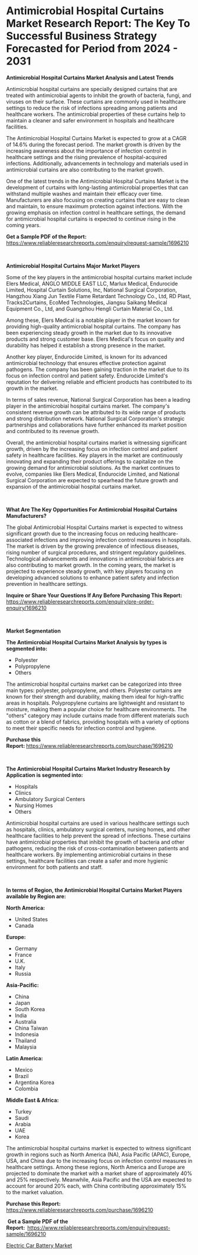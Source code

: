 <p><h1>Antimicrobial Hospital Curtains Market Research Report: The Key To Successful Business Strategy Forecasted for Period from 2024 - 2031</h1></p><p><strong>Antimicrobial Hospital Curtains Market Analysis and Latest Trends</strong></p>
<p><p>Antimicrobial hospital curtains are specially designed curtains that are treated with antimicrobial agents to inhibit the growth of bacteria, fungi, and viruses on their surface. These curtains are commonly used in healthcare settings to reduce the risk of infections spreading among patients and healthcare workers. The antimicrobial properties of these curtains help to maintain a cleaner and safer environment in hospitals and healthcare facilities.</p><p>The Antimicrobial Hospital Curtains Market is expected to grow at a CAGR of 14.6% during the forecast period. The market growth is driven by the increasing awareness about the importance of infection control in healthcare settings and the rising prevalence of hospital-acquired infections. Additionally, advancements in technology and materials used in antimicrobial curtains are also contributing to the market growth.</p><p>One of the latest trends in the Antimicrobial Hospital Curtains Market is the development of curtains with long-lasting antimicrobial properties that can withstand multiple washes and maintain their efficacy over time. Manufacturers are also focusing on creating curtains that are easy to clean and maintain, to ensure maximum protection against infections. With the growing emphasis on infection control in healthcare settings, the demand for antimicrobial hospital curtains is expected to continue rising in the coming years.</p></p>
<p><strong>Get a Sample PDF of the Report:&nbsp;</strong> <a href="https://www.reliableresearchreports.com/enquiry/request-sample/1696210">https://www.reliableresearchreports.com/enquiry/request-sample/1696210</a></p>
<p>&nbsp;</p>
<p><strong>Antimicrobial Hospital Curtains Major Market Players</strong></p>
<p><p>Some of the key players in the antimicrobial hospital curtains market include Elers Medical, ANGLO MIDDLE EAST LLC, Marlux Medical, Endurocide Limited, Hospital Curtain Solutions, Inc, National Surgical Corporation, Hangzhou Xiang Jun Textile Flame Retardant Technology Co., Ltd, RD Plast, Tracks2Curtains, EcoMed Technologies, Jiangsu Saikang Medical Equipment Co., Ltd, and Guangzhou Hengli Curtain Material Co., Ltd.</p><p>Among these, Elers Medical is a notable player in the market known for providing high-quality antimicrobial hospital curtains. The company has been experiencing steady growth in the market due to its innovative products and strong customer base. Elers Medical's focus on quality and durability has helped it establish a strong presence in the market.</p><p>Another key player, Endurocide Limited, is known for its advanced antimicrobial technology that ensures effective protection against pathogens. The company has been gaining traction in the market due to its focus on infection control and patient safety. Endurocide Limited's reputation for delivering reliable and efficient products has contributed to its growth in the market.</p><p>In terms of sales revenue, National Surgical Corporation has been a leading player in the antimicrobial hospital curtains market. The company's consistent revenue growth can be attributed to its wide range of products and strong distribution network. National Surgical Corporation's strategic partnerships and collaborations have further enhanced its market position and contributed to its revenue growth.</p><p>Overall, the antimicrobial hospital curtains market is witnessing significant growth, driven by the increasing focus on infection control and patient safety in healthcare facilities. Key players in the market are continuously innovating and expanding their product offerings to capitalize on the growing demand for antimicrobial solutions. As the market continues to evolve, companies like Elers Medical, Endurocide Limited, and National Surgical Corporation are expected to spearhead the future growth and expansion of the antimicrobial hospital curtains market.</p></p>
<p>&nbsp;</p>
<p><strong>What Are The Key Opportunities For Antimicrobial Hospital Curtains Manufacturers?</strong></p>
<p><p>The global Antimicrobial Hospital Curtains market is expected to witness significant growth due to the increasing focus on reducing healthcare-associated infections and improving infection control measures in hospitals. The market is driven by the growing prevalence of infectious diseases, rising number of surgical procedures, and stringent regulatory guidelines. Technological advancements and innovations in antimicrobial fabrics are also contributing to market growth. In the coming years, the market is projected to experience steady growth, with key players focusing on developing advanced solutions to enhance patient safety and infection prevention in healthcare settings.</p></p>
<p><strong>Inquire or Share Your Questions If Any Before Purchasing This Report:</strong> <a href="https://www.reliableresearchreports.com/enquiry/pre-order-enquiry/1696210">https://www.reliableresearchreports.com/enquiry/pre-order-enquiry/1696210</a></p>
<p>&nbsp;</p>
<p><strong>Market Segmentation</strong></p>
<p><strong>The Antimicrobial Hospital Curtains Market Analysis by types is segmented into:</strong></p>
<p><ul><li>Polyester</li><li>Polypropylene</li><li>Others</li></ul></p>
<p><p>The antimicrobial hospital curtains market can be categorized into three main types: polyester, polypropylene, and others. Polyester curtains are known for their strength and durability, making them ideal for high-traffic areas in hospitals. Polypropylene curtains are lightweight and resistant to moisture, making them a popular choice for healthcare environments. The "others" category may include curtains made from different materials such as cotton or a blend of fabrics, providing hospitals with a variety of options to meet their specific needs for infection control and hygiene.</p></p>
<p><strong>Purchase this Report:&nbsp;</strong><a href="https://www.reliableresearchreports.com/purchase/1696210">https://www.reliableresearchreports.com/purchase/1696210</a></p>
<p>&nbsp;</p>
<p><strong>The Antimicrobial Hospital Curtains Market Industry Research by Application is segmented into:</strong></p>
<p><ul><li>Hospitals</li><li>Clinics</li><li>Ambulatory Surgical Centers</li><li>Nursing Homes</li><li>Others</li></ul></p>
<p><p>Antimicrobial hospital curtains are used in various healthcare settings such as hospitals, clinics, ambulatory surgical centers, nursing homes, and other healthcare facilities to help prevent the spread of infections. These curtains have antimicrobial properties that inhibit the growth of bacteria and other pathogens, reducing the risk of cross-contamination between patients and healthcare workers. By implementing antimicrobial curtains in these settings, healthcare facilities can create a safer and more hygienic environment for both patients and staff.</p></p>
<p>&nbsp;</p>
<p><strong>In terms of Region, the Antimicrobial Hospital Curtains Market Players available by Region are:</strong></p>
<p>
    <p> <strong> North America: </strong>
        <ul>
            <li>United States</li>
            <li>Canada</li>
        </ul>
        </p> 
    <p> <strong> Europe: </strong>
        <ul>
            <li>Germany</li>
            <li>France</li>
            <li>U.K.</li>
            <li>Italy</li>
            <li>Russia</li>
        </ul>
        </p> 
    <p> <strong> Asia-Pacific: </strong>
        <ul>
            <li>China</li>
            <li>Japan</li>
            <li>South Korea</li>
            <li>India</li>
            <li>Australia</li>
            <li>China Taiwan</li>
            <li>Indonesia</li>
            <li>Thailand</li>
            <li>Malaysia</li>
        </ul>
        </p> 
    <p> <strong> Latin America: </strong>
        <ul>
            <li>Mexico</li>
            <li>Brazil</li>
            <li>Argentina Korea</li>
            <li>Colombia</li>
        </ul>
        </p> 
    <p> <strong> Middle East & Africa: </strong>
        <ul>
            <li>Turkey</li>
            <li>Saudi</li>
            <li>Arabia</li>
            <li>UAE</li>
            <li>Korea</li>
        </ul>
    </p>
    </p>
<p><p>The antimicrobial hospital curtains market is expected to witness significant growth in regions such as North America (NA), Asia Pacific (APAC), Europe, USA, and China due to the increasing focus on infection control measures in healthcare settings. Among these regions, North America and Europe are projected to dominate the market with a market share of approximately 40% and 25% respectively. Meanwhile, Asia Pacific and the USA are expected to account for around 20% each, with China contributing approximately 15% to the market valuation.</p></p>
<p><strong>Purchase this Report: </strong><a href="https://www.reliableresearchreports.com/purchase/1696210">https://www.reliableresearchreports.com/purchase/1696210</a></p>
<p>&nbsp;<strong>Get a Sample PDF of the Report:&nbsp;&nbsp;</strong><a href="https://www.reliableresearchreports.com/enquiry/request-sample/1696210">https://www.reliableresearchreports.com/enquiry/request-sample/1696210</a></p>
<p><strong></strong></p>
<p><p><a href="https://circular-yam-9b9.notion.site/Electric-Car-Battery-Market-with-the-goal-of-estimating-the-market-size-and-future-growth-potential--12e93ef2ab034b9cbb77ec23c6ad482f">Electric Car Battery Market</a></p></p>